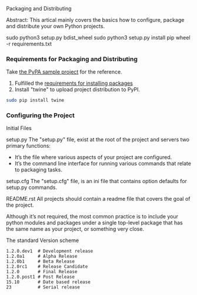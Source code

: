 Packaging and Distributing

Abstract: This artical mainly covers the basics how to configure, package and distribute your own Python projects.


sudo python3 setup.py bdist_wheel
sudo python3 setup.py install
pip wheel -r requirements.txt




### Requirements for Packaging and Distributing
Take [the PyPA sample project](https://github.com/pypa/sampleproject) for the reference.

1. Fulfilled the [requirements for installing packages](https://packaging.python.org/installing/#installing-requirements)
2. Install "twine" to upload project distribution to PyPI.

```sh
sudo pip install twine
```

### Configuring the Project
Initial Files

setup.py
The "setup.py" file, exist at the root of the project and servers two primary functions:
- It’s the file where various aspects of your project are configured.
- It’s the command line interface for running various commands that relate to packaging tasks.

setup.cfg
The "setup.cfg" file, is an ini file that contains option defaults for setup.py commands.

README.rst
All projects should contain a readme file that covers the goal of the project.

<your package>
Although it’s not required, the most common practice is to include your python modules and packages under a single top-level package that has the same name as your project, or something very close.


The standard Version scheme

    1.2.0.dev1  # Development release
    1.2.0a1     # Alpha Release
    1.2.0b1     # Beta Release
    1.2.0rc1    # Release Candidate
    1.2.0       # Final Release
    1.2.0.post1 # Post Release
    15.10       # Date based release
    23          # Serial release
